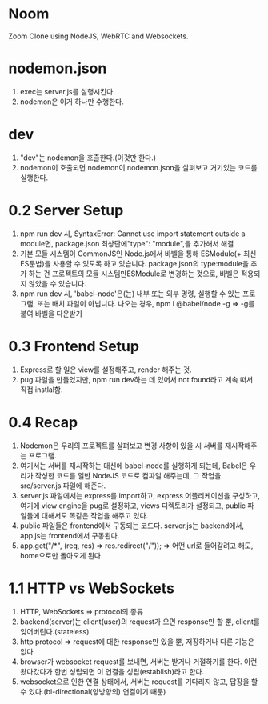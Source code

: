 # Noom

Zoom Clone using NodeJS, WebRTC and Websockets.

# nodemon.json

1. exec는 server.js를 실행시킨다.
2. nodemon은 이거 하나만 수행한다.

# dev

1. "dev"는 nodemon을 호출한다.(이것만 한다.)
2. nodemon이 호출되면 nodemon이 nodemon.json을 살펴보고 거기있는 코드를 실행한다.

# 0.2 Server Setup

1. npm run dev 시, SyntaxError: Cannot use import statement outside a module면,
   package.json 최상단에"type": "module",을 추가해서 해결
2. 기본 모듈 시스템이 CommonJS인 Node.js에서 바벨을 통해 ESModule(+ 최신 ES문법)을 사용할 수 있도록 하고 있습니다.
   package.json의 type:module을 추가 하는 건 프로젝트의 모듈 시스템만ESModule로 변경하는 것으로, 바벨은 적용되지 않았을 수 있습니다.
3. npm run dev 시, 'babel-node'은(는) 내부 또는 외부 명령, 실행할 수 있는 프로그램, 또는 배치 파일이 아닙니다.
   나오는 경우, npm i @babel/node -g => -g를 붙여 바벨을 다운받기

# 0.3 Frontend Setup

1. Express로 할 일은 view를 설정해주고, render 해주는 것.
2. pug 파일을 만들었지만, npm run dev하는 데 있어서 not found라고 계속 떠서 직접 instlal함.

# 0.4 Recap

1. Nodemon은 우리의 프로젝트를 살펴보고 변경 사항이 있을 시 서버를 재시작해주는 프로그램.
2. 여기서는 서버를 재시작하는 대신에 babel-node를 실행하게 되는데, Babel은 우리가 작성한 코드를 일반 NodeJS 코드로 컴파일 해주는데, 그 작업을 src/server.js 파일에 해준다.
3. server.js 파일에서는 express를 import하고, express 어플리케이션을 구성하고, 여기에 view engine을 pug로 설정하고, views 디렉토리가 설정되고, public 파일들에 대해서도 똑같은 작업을 해주고 있다.
4. public 파일들은 frontend에서 구동되는 코드다. server.js는 backend에서, app.js는 frontend에서 구동된다.
5. app.get("/\*", (req, res) => res.redirect("/"));
   => 어떤 url로 들어갈려고 해도, home으로만 돌아오게 된다.

# 1.1 HTTP vs WebSockets

1. HTTP, WebSockets => protocol의 종류
2. backend(server)는 client(user)의 request가 오면 response만 할 뿐, client를 잊어버린다.(stateless)
3. http protocol => request에 대한 response만 있을 뿐, 저장하거나 다른 기능은 없다.
4. browser가 websocket request를 보내면, 서버는 받거나 거절하기를 한다. 이런 왔다갔다가 한번 성립되면 이 연결을 성립(establish)라고 한다.
5. websocket으로 인한 연결 상태에서, 서버는 request를 기다리지 않고, 답장을 할 수 있다.(bi-directional(양방향의) 연결이기 때문)
